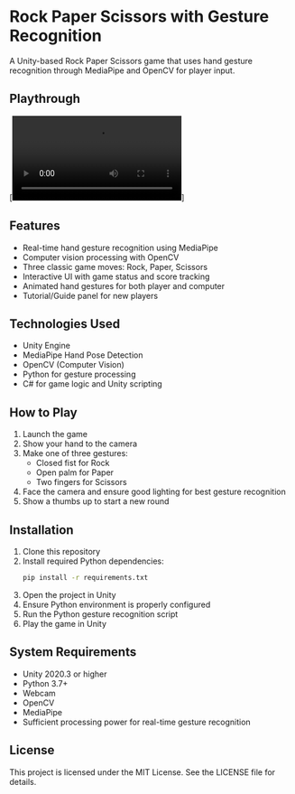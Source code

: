 # Rock Paper Scissors with Gesture Recognition

A Unity-based Rock Paper Scissors game that uses hand gesture recognition through MediaPipe and OpenCV for player input.

## Playthrough

[![Rock Paper Scissors Demo](Images/demo.mp4)]

## Features

- Real-time hand gesture recognition using MediaPipe
- Computer vision processing with OpenCV
- Three classic game moves: Rock, Paper, Scissors
- Interactive UI with game status and score tracking
- Animated hand gestures for both player and computer
- Tutorial/Guide panel for new players

## Technologies Used

- Unity Engine 
- MediaPipe Hand Pose Detection
- OpenCV (Computer Vision)
- Python for gesture processing
- C# for game logic and Unity scripting

## How to Play

1. Launch the game
2. Show your hand to the camera
3. Make one of three gestures:
   - Closed fist for Rock
   - Open palm for Paper
   - Two fingers for Scissors
4. Face the camera and ensure good lighting for best gesture recognition
5. Show a thumbs up to start a new round

## Installation

1. Clone this repository
2. Install required Python dependencies:
   ```sh
   pip install -r requirements.txt
   ```
3. Open the project in Unity
4. Ensure Python environment is properly configured
5. Run the Python gesture recognition script
6. Play the game in Unity

## System Requirements
- Unity 2020.3 or higher
- Python 3.7+
- Webcam
- OpenCV
- MediaPipe
- Sufficient processing power for real-time gesture recognition

## License
This project is licensed under the MIT License.
 See the LICENSE file for details.
